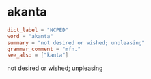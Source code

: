 # akanta

``` toml
dict_label = "NCPED"
word = "akanta"
summary = "not desired or wished; unpleasing"
grammar_comment = "mfn."
see_also = ["kanta"]
```

not desired or wished; unpleasing

